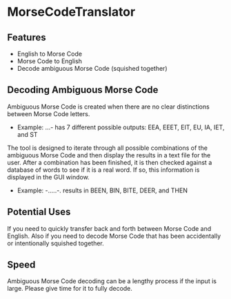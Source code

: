 # MorseCodeTranslator

## Features
- English to Morse Code
- Morse Code to English
- Decode ambiguous Morse Code (squished together)

## Decoding Ambiguous Morse Code
Ambiguous Morse Code is created when there are no clear distinctions between Morse Code letters. 
- Example:  ...- has 7 different possible outputs: EEA, EEET, EIT, EU, IA, IET, and ST

The tool is designed to iterate through all possible combinations of the ambiguous Morse Code and then display the results in a text file for the user.
After a combination has been finished, it is then checked against a database of words to see if it is a real word. If so, this information is displayed in the GUI window.
- Example: -.....-. results in BEEN, BIN, BITE, DEER, and THEN

## Potential Uses
If you need to quickly transfer back and forth between Morse Code and English. Also if you need to decode Morse Code that has been accidentally or intentionally squished together.

## Speed
Ambiguous Morse Code decoding can be a lengthy process if the input is large. Please give time for it to fully decode.

